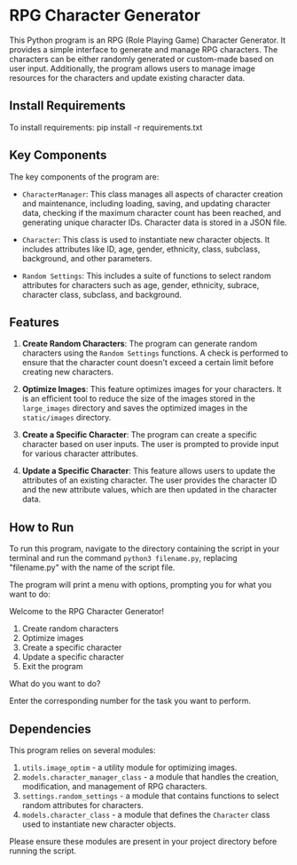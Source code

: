 # RPG Character Generator

This Python program is an RPG (Role Playing Game) Character Generator. It provides a simple interface to generate and manage RPG characters. The characters can be either randomly generated or custom-made based on user input. Additionally, the program allows users to manage image resources for the characters and update existing character data.

## Install Requirements

To install requirements:
pip install -r requirements.txt

## Key Components

The key components of the program are:

- `CharacterManager`: This class manages all aspects of character creation and maintenance, including loading, saving, and updating character data, checking if the maximum character count has been reached, and generating unique character IDs. Character data is stored in a JSON file.

- `Character`: This class is used to instantiate new character objects. It includes attributes like ID, age, gender, ethnicity, class, subclass, background, and other parameters.

- `Random Settings`: This includes a suite of functions to select random attributes for characters such as age, gender, ethnicity, subrace, character class, subclass, and background.

## Features

1. **Create Random Characters**: The program can generate random characters using the `Random Settings` functions. A check is performed to ensure that the character count doesn't exceed a certain limit before creating new characters.

2. **Optimize Images**: This feature optimizes images for your characters. It is an efficient tool to reduce the size of the images stored in the `large_images` directory and saves the optimized images in the `static/images` directory.

3. **Create a Specific Character**: The program can create a specific character based on user inputs. The user is prompted to provide input for various character attributes.

4. **Update a Specific Character**: This feature allows users to update the attributes of an existing character. The user provides the character ID and the new attribute values, which are then updated in the character data.

## How to Run

To run this program, navigate to the directory containing the script in your terminal and run the command `python3 filename.py`, replacing "filename.py" with the name of the script file.

The program will print a menu with options, prompting you for what you want to do:

Welcome to the RPG Character Generator!

1. Create random characters
2. Optimize images
3. Create a specific character
4. Update a specific character
5. Exit the program

What do you want to do?

Enter the corresponding number for the task you want to perform.

## Dependencies

This program relies on several modules:

1. `utils.image_optim` - a utility module for optimizing images.
2. `models.character_manager_class` - a module that handles the creation, modification, and management of RPG characters.
3. `settings.random_settings` - a module that contains functions to select random attributes for characters.
4. `models.character_class` - a module that defines the `Character` class used to instantiate new character objects.

Please ensure these modules are present in your project directory before running the script.
